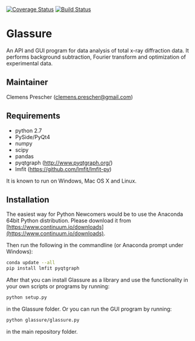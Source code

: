 [![Coverage Status](https://coveralls.io/repos/github/Luindil/Glassure/badge.svg?branch=develop)](https://coveralls.io/github/Luindil/Glassure?branch=develop)
[![Build Status](https://travis-ci.org/Luindil/Glassure.svg?branch=develop)](https://travis-ci.org/Luindil/Glassure)

# Glassure


An API and GUI program for data analysis of total x-ray diffraction data.
It performs background subtraction, Fourier transform and optimization of
experimental data.

## Maintainer

Clemens Prescher (clemens.prescher@gmail.com)

## Requirements

- python 2.7
- PySide/PyQt4
- numpy
- scipy
- pandas
- pyqtgraph (http://www.pyqtgraph.org/)
- lmfit (https://github.com/lmfit/lmfit-py)

It is known to run on Windows, Mac OS X and Linux.

## Installation

The easiest way for Python Newcomers would be to use the Anaconda 64bit Python
distribution. Please download it from [https://www.continuum.io/downloads](https://www.continuum.io/downloads).

Then run the following in the commandline (or Anaconda prompt under Windows):

```bash
conda update --all
pip install lmfit pyqtgraph
```

After that you can install Glassure as a library and use the functionality in your
own scripts or programs by running:

```bash
python setup.py
```

in the Glassure folder. Or you can run the GUI program by running:

```bash
python glassure/glassure.py
```

in the main repository folder.




